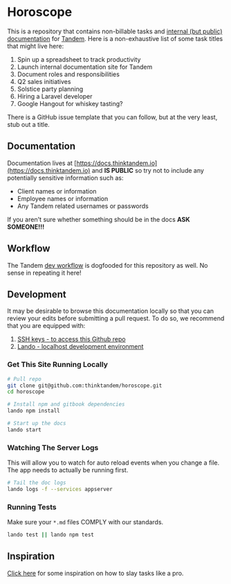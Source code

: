 Horoscope
=========

This is a repository that contains non-billable tasks and [internal (but public) documentation](https://docs.thinktandem.io) for [Tandem](https://thinktandem.io). Here is a non-exhaustive list of some task titles that might live here:

1.  Spin up a spreadsheet to track productivity
2.  Launch internal documentation site for Tandem
3.  Document roles and responsibilities
4.  Q2 sales initiatives
5.  Solstice party planning
6.  Hiring a Laravel developer
7.  Google Hangout for whiskey tasting?

There is a GitHub issue template that you can follow, but at the very least, stub out a title.

Documentation
-------------

Documentation lives at [https://docs.thinktandem.io](https://docs.thinktandem.io) and **IS PUBLIC** so try not to include any potentially sensitive information such as:

* Client names or information
* Employee names or information
* Any Tandem related usernames or passwords

If you aren't sure whether something should be in the docs **ASK SOMEONE!!!**

Workflow
--------

The Tandem [dev workflow](https://docs.thinktandem.io/coding/dev-workflow.html) is dogfooded for this repository as well. No sense in repeating it here!

Development
-----------

It may be desirable to browse this documentation locally so that you can review your edits before submitting a pull request. To do so, we recommend that you are equipped with:

1.  [SSH keys - to access this Github repo](https://help.github.com/articles/adding-a-new-ssh-key-to-your-github-account/)
2.  [Lando - localhost development environment](http://docs.lndo.io)

### Get This Site Running Locally

```bash
# Pull repo
git clone git@github.com:thinktandem/horoscope.git
cd horoscope

# Install npm and gitbook dependencies
lando npm install

# Start up the docs
lando start
```

### Watching The Server Logs

This will allow you to watch for auto reload events when you change a file. The app needs to actually be running first.

```bash
# Tail the doc logs
lando logs -f --services appserver
```

### Running Tests

Make sure your `*.md` files COMPLY with our standards.

```bash
lando test || lando npm test
```

Inspiration
-----------

[Click here](https://www.youtube.com/watch?v=gqwuYX3fZZc) for some inspiration on how to slay tasks like a pro.
